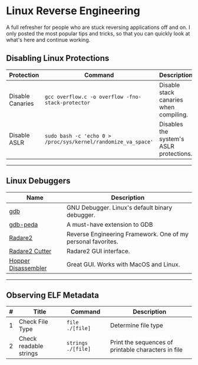 # Linux Reverse Engineering
A full refresher for people who are stuck reversing applications off and on.  I only posted the most popular tips and tricks, so that you can quickly look at what's here and continue working.

## Disabling Linux Protections
| Protection | Command | Description |
| --- | --- | --- |
| Disable Canaries | `gcc overflow.c -o overflow -fno-stack-protector` | Disable stack canaries when compiling. |
| Disable ASLR | `sudo bash -c 'echo 0 > /proc/sys/kernel/randomize_va_space'` | Disables the system's ASLR protections. |

----------------------------

## Linux Debuggers
| Name | Description |
| --- | --- |
| [gdb](https://www.tutorialspoint.com/gnu_debugger/installing_gdb.htm) | GNU Debugger.  Linux's default binary debugger. |
| [gdb-peda](https://github.com/longld/peda) | A must-have extension to GDB |
| [Radare2](https://rada.re/n/radare2.html) | Reverse Engineering Framework.  One of my personal favorites.|
| [Radare2 Cutter](https://rada.re/n/cutter.html) | Radare2 GUI interface. |
| [Hopper Disassembler](https://www.hopperapp.com/) | Great GUI. Works with MacOS and Linux. |

----------------------------

## Observing ELF Metadata
| # | Title | Command | Description |
| --- | --- | --- | --- |
| 1 | Check File Type | `file ./[file]` | Determine file type |
| 2 | Check readable strings | `strings ./[file]` | Print the sequences of printable characters in file |
